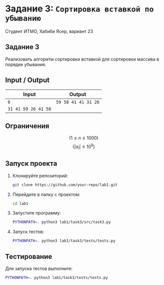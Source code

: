  # Задание 3: `Сортировка вставкой по убыванию`
 
 Студент ИТМО, Хабиби Ясер, вариант 23
 
 ## Задание 3
 
 Реализовать алгоритм сортировки вставкой для сортировки массива в порядке убывания.
 
 ## Input / Output
 
 | Input           | Output          |
 | --------------- | --------------- |
 | `6`             | `59 58 41 41 31 26` |
 | `31 41 59 26 41 58` |                |
 
 ## Ограничения
$$ 
( 1 \leq n \leq 1000 )
$$
$$
  ( |a_i| \leq 10^9 )
$$
 
 ## Запуск проекта
 
 1. Клонируйте репозиторий:
    ```bash
    git clone https://github.com/your-repo/lab1.git
    ```
 2. Перейдите в папку с проектом:
    ```bash
    cd lab1
    ```
 3. Запустите программу:
    ```bash
    PYTHONPATH=. python3 lab1/task3/src/task3.py
    ```
 
 4. Запуск тестов:
    ```bash
    PYTHONPATH=. python3 lab1/task3/tests/tests.py
    ```
 
 ## Тестирование
 
 Для запуска тестов выполните:
 ```bash
 PYTHONPATH=. python3 lab1/task3/tests/tests.py
 ```
